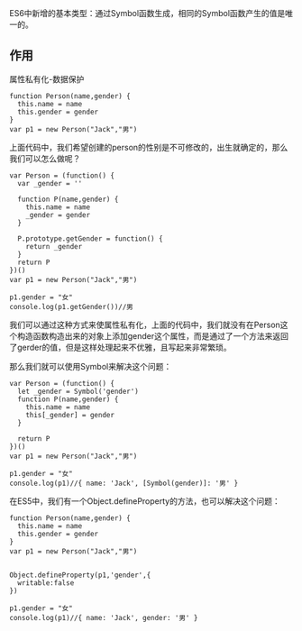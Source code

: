 ES6中新增的基本类型：通过Symbol函数生成，相同的Symbol函数产生的值是唯一的。

## 作用

属性私有化-数据保护

```
function Person(name,gender) {
  this.name = name
  this.gender = gender
}
var p1 = new Person("Jack","男")
```

上面代码中，我们希望创建的person的性别是不可修改的，出生就确定的，那么我们可以怎么做呢？

```
var Person = (function() {
  var _gender = ''

  function P(name,gender) {
    this.name = name
    _gender = gender
  }

  P.prototype.getGender = function() {
    return _gender
  }
  return P
})()
var p1 = new Person("Jack","男")

p1.gender = "女"
console.log(p1.getGender())//男

```
我们可以通过这种方式来使属性私有化，上面的代码中，我们就没有在Person这个构造函数构造出来的对象上添加gender这个属性，而是通过了一个方法来返回了gerder的值，但是这样处理起来不优雅，且写起来非常繁琐。

那么我们就可以使用Symbol来解决这个问题：

```
var Person = (function() {
  let _gender = Symbol('gender')
  function P(name,gender) {
    this.name = name
    this[_gender] = gender
  }

  return P
})()
var p1 = new Person("Jack","男")

p1.gender = "女"
console.log(p1)//{ name: 'Jack', [Symbol(gender)]: '男' }
```

在ES5中，我们有一个Object.defineProperty的方法，也可以解决这个问题：


```
function Person(name,gender) {
  this.name = name
  this.gender = gender
}
var p1 = new Person("Jack","男")


Object.defineProperty(p1,'gender',{
  writable:false
})

p1.gender = "女"
console.log(p1)//{ name: 'Jack', gender: '男' }
```

